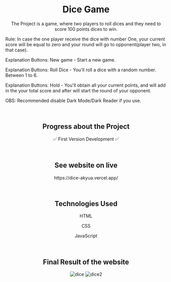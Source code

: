 <h1 align="center"> Dice Game </h1>

<p align="center"> The Project is a game, where two players to roll dices and they need to score 100 points dices to win. </p>
<p align="left"> Rule: In case the one player receive the dice with number One, your current score will be equal to zero and your round will go to opponent(player two, in that case). </p>
<p align="left"> Explanation Buttons: New game - Start a new game.  </p>
<p align="left"> Explanation Buttons: Roll Dice - You'll roll a dice with a random number. Between 1 to 6.  </p>
<p align="left"> Explanation Buttons: Hold - You'll obtain all your current points, and will add in the your total score and after will start the round of your opponent. </p>
<p align="left"> OBS: Recommended disable Dark Mode/Dark Reader if you use. </p>

<br>

<h2 align="center"> Progress about the Project </h2>
<p align="center"> ✅ First Version Development ✅ </p>

<br>

<h2 align="center"> See website on live </h2>
<p align="center"> https://dice-akyua.vercel.app/ </p>

<br>

<h2 align="center"> Technologies Used </h2>

<p align="center"> HTML </p>
<p align="center"> CSS </p>
<p align="center"> JavaScript </p>

<br>

<h2 align="center"> Final Result of the website </h2>

<div align="center">

![dice](https://user-images.githubusercontent.com/75745796/228251453-f72edabd-24a6-4e3b-9119-507b789cdc5e.png)
![dice2](https://user-images.githubusercontent.com/75745796/228251466-8c6b44d5-e8d7-49fe-86bc-e5a1f499e18e.png)

</div>
